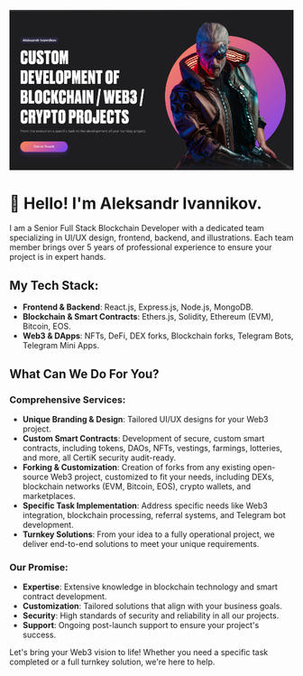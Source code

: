 ![ivannikov.pro](/images/ivannikov.pro_en_960x540.png)

# 👋 Hello! I'm Aleksandr Ivannikov.

I am a Senior Full Stack Blockchain Developer with a dedicated team specializing in UI/UX design, frontend, backend, and illustrations. Each team member brings over 5 years of professional experience to ensure your project is in expert hands.

## My Tech Stack:
- **Frontend & Backend**: React.js, Express.js, Node.js, MongoDB.
- **Blockchain & Smart Contracts**: Ethers.js, Solidity, Ethereum (EVM), Bitcoin, EOS.
- **Web3 & DApps**: NFTs, DeFi, DEX forks, Blockchain forks, Telegram Bots, Telegram Mini Apps.

## What Can We Do For You?

### Comprehensive Services:
- **Unique Branding & Design**: Tailored UI/UX designs for your Web3 project.
- **Custom Smart Contracts**: Development of secure, custom smart contracts, including tokens, DAOs, NFTs, vestings, farmings, lotteries, and more, all CertiK security audit-ready.
- **Forking & Customization**: Creation of forks from any existing open-source Web3 project, customized to fit your needs, including DEXs, blockchain networks (EVM, Bitcoin, EOS), crypto wallets, and marketplaces.
- **Specific Task Implementation**: Address specific needs like Web3 integration, blockchain processing, referral systems, and Telegram bot development.
- **Turnkey Solutions**: From your idea to a fully operational project, we deliver end-to-end solutions to meet your unique requirements.

### Our Promise:
- **Expertise**: Extensive knowledge in blockchain technology and smart contract development.
- **Customization**: Tailored solutions that align with your business goals.
- **Security**: High standards of security and reliability in all our projects.
- **Support**: Ongoing post-launch support to ensure your project's success.

Let's bring your Web3 vision to life! Whether you need a specific task completed or a full turnkey solution, we're here to help.
